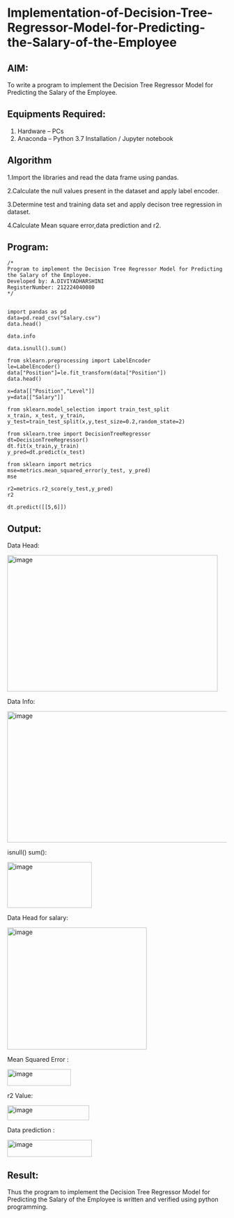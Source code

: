 # Implementation-of-Decision-Tree-Regressor-Model-for-Predicting-the-Salary-of-the-Employee

## AIM:
To write a program to implement the Decision Tree Regressor Model for Predicting the Salary of the Employee.

## Equipments Required:
1. Hardware – PCs
2. Anaconda – Python 3.7 Installation / Jupyter notebook

## Algorithm
1.Import the libraries and read the data frame using pandas.

2.Calculate the null values present in the dataset and apply label encoder.

3.Determine test and training data set and apply decison tree regression in dataset. 

4.Calculate Mean square error,data prediction and r2.

## Program:
```
/*
Program to implement the Decision Tree Regressor Model for Predicting the Salary of the Employee.
Developed by: A.DIVIYADHARSHINI
RegisterNumber: 212224040080 
*/
```
```

import pandas as pd
data=pd.read_csv("Salary.csv")
data.head()

data.info

data.isnull().sum()

from sklearn.preprocessing import LabelEncoder
le=LabelEncoder()
data["Position"]=le.fit_transform(data["Position"])
data.head()

x=data[["Position","Level"]]
y=data[["Salary"]]

from sklearn.model_selection import train_test_split
x_train, x_test, y_train, y_test=train_test_split(x,y,test_size=0.2,random_state=2)

from sklearn.tree import DecisionTreeRegressor
dt=DecisionTreeRegressor()
dt.fit(x_train,y_train)
y_pred=dt.predict(x_test)

from sklearn import metrics
mse=metrics.mean_squared_error(y_test, y_pred)
mse

r2=metrics.r2_score(y_test,y_pred)
r2

dt.predict([[5,6]])
```

## Output:

Data Head:

<img width="483" height="313" alt="image" src="https://github.com/user-attachments/assets/7371aba7-1125-4faa-ac51-69f595a136e3" />

Data Info:

<img width="773" height="301" alt="image" src="https://github.com/user-attachments/assets/517c31aa-a3f4-4f37-b5f2-127ceaf1b001" />

isnull() sum():


<img width="194" height="105" alt="image" src="https://github.com/user-attachments/assets/a0a25daa-7b5f-4b87-9e80-b08852d1385b" />

Data Head for salary:

<img width="320" height="280" alt="image" src="https://github.com/user-attachments/assets/71436269-6d16-495b-9a1d-384387d43092" />

Mean Squared Error :

<img width="146" height="38" alt="image" src="https://github.com/user-attachments/assets/11ccf6f3-1bed-4ed2-8d17-da0026459eb2" />

r2 Value:

<img width="188" height="34" alt="image" src="https://github.com/user-attachments/assets/8b01c84b-7b38-4805-86cb-30305cc7a7c1" />

Data prediction :

<img width="194" height="39" alt="image" src="https://github.com/user-attachments/assets/650c01d6-3b71-4f05-a11a-2d999ee885d5" />











## Result:
Thus the program to implement the Decision Tree Regressor Model for Predicting the Salary of the Employee is written and verified using python programming.
